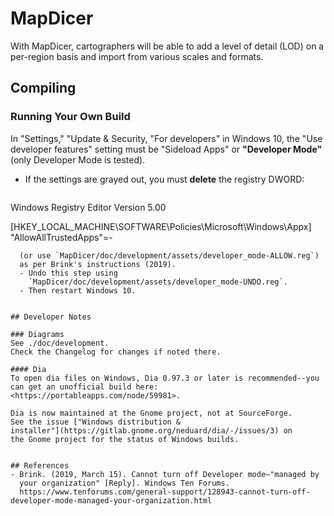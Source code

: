 # MapDicer
With MapDicer, cartographers will be able to add a level of detail 
(LOD) on a per-region basis and import from various scales and formats.

## Compiling

### Running Your Own Build
In "Settings," "Update & Security, "For developers" in Windows 10,
the "Use developer features" setting must be "Sideload Apps" or
**"Developer Mode"** (only Developer Mode is tested).
- If the settings are grayed out, you must **delete** the registry DWORD:
  ```
Windows Registry Editor Version 5.00

[HKEY_LOCAL_MACHINE\SOFTWARE\Policies\Microsoft\Windows\Appx]
"AllowAllTrustedApps"=-
```
  (or use `MapDicer/doc/development/assets/developer_mode-ALLOW.reg`)
  as per Brink's instructions (2019).
  - Undo this step using
    `MapDicer/doc/development/assets/developer_mode-UNDO.reg`.
  - Then restart Windows 10.


## Developer Notes

### Diagrams
See ./doc/development.
Check the Changelog for changes if noted there.

#### Dia
To open dia files on Windows, Dia 0.97.3 or later is recommended--you
can get an unofficial build here: <https://portableapps.com/node/59981>.

Dia is now maintained at the Gnome project, not at SourceForge.
See the issue ["Windows distribution &
installer"](https://gitlab.gnome.org/neduard/dia/-/issues/3) on
the Gnome project for the status of Windows builds.


## References
- Brink. (2019, March 15). Cannot turn off Developer mode—"managed by
  your organization" [Reply]. Windows Ten Forums. 
  https://www.tenforums.com/general-support/128943-cannot-turn-off-developer-mode-managed-your-organization.html
